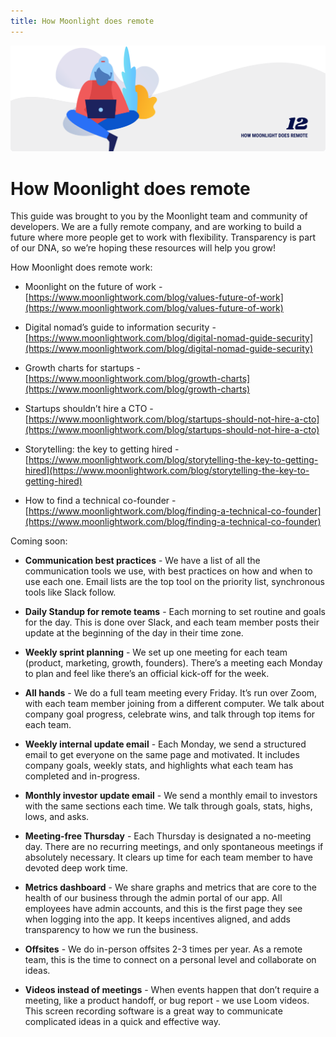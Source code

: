 ```yaml
---
title: How Moonlight does remote
---
```


![How Moonlight does remote](./assets/header-illustrations/12.png)

# How Moonlight does remote

This guide was brought to you by the Moonlight team and community of developers. We are a fully remote company, and are working to build a future where more people get to work with flexibility. Transparency is part of our DNA, so we’re hoping these resources will help you grow!

How Moonlight does remote work:

- Moonlight on the future of work - [https://www.moonlightwork.com/blog/values-future-of-work](https://www.moonlightwork.com/blog/values-future-of-work)

- Digital nomad’s guide to information security - [https://www.moonlightwork.com/blog/digital-nomad-guide-security](https://www.moonlightwork.com/blog/digital-nomad-guide-security)

- Growth charts for startups - [https://www.moonlightwork.com/blog/growth-charts](https://www.moonlightwork.com/blog/growth-charts)

- Startups shouldn’t hire a CTO - [https://www.moonlightwork.com/blog/startups-should-not-hire-a-cto](https://www.moonlightwork.com/blog/startups-should-not-hire-a-cto)

- Storytelling: the key to getting hired - [https://www.moonlightwork.com/blog/storytelling-the-key-to-getting-hired](https://www.moonlightwork.com/blog/storytelling-the-key-to-getting-hired)

- How to find a technical co-founder - [https://www.moonlightwork.com/blog/finding-a-technical-co-founder](https://www.moonlightwork.com/blog/finding-a-technical-co-founder)

Coming soon:

- **Communication best practices** - We have a list of all the communication tools we use, with best practices on how and when to use each one. Email lists are the top tool on the priority list, synchronous tools like Slack follow.

- **Daily Standup for remote teams** - Each morning to set routine and goals for the day. This is done over Slack, and each team member posts their update at the beginning of the day in their time zone.

- **Weekly sprint planning** - We set up one meeting for each team (product, marketing, growth, founders). There’s a meeting each Monday to plan and feel like there’s an official kick-off for the week.

- **All hands** - We do a full team meeting every Friday. It’s run over Zoom, with each team member joining from a different computer. We talk about company goal progress, celebrate wins, and talk through top items for each team.

- **Weekly internal update email** - Each Monday, we send a structured email to get everyone on the same page and motivated. It includes company goals, weekly stats, and highlights what each team has completed and in-progress.

- **Monthly investor update email** - We send a monthly email to investors with the same sections each time. We talk through goals, stats, highs, lows, and asks.

- **Meeting-free Thursday** - Each Thursday is designated a no-meeting day. There are no recurring meetings, and only spontaneous meetings if absolutely necessary. It clears up time for each team member to have devoted deep work time.

- **Metrics dashboard** - We share graphs and metrics that are core to the health of our business through the admin portal of our app. All employees have admin accounts, and this is the first page they see when logging into the app. It keeps incentives aligned, and adds transparency to how we run the business.

- **Offsites** - We do in-person offsites 2-3 times per year. As a remote team, this is the time to connect on a personal level and collaborate on ideas.

- **Videos instead of meetings** - When events happen that don’t require a meeting, like a product handoff, or bug report - we use Loom videos. This screen recording software is a great way to communicate complicated ideas in a quick and effective way.
